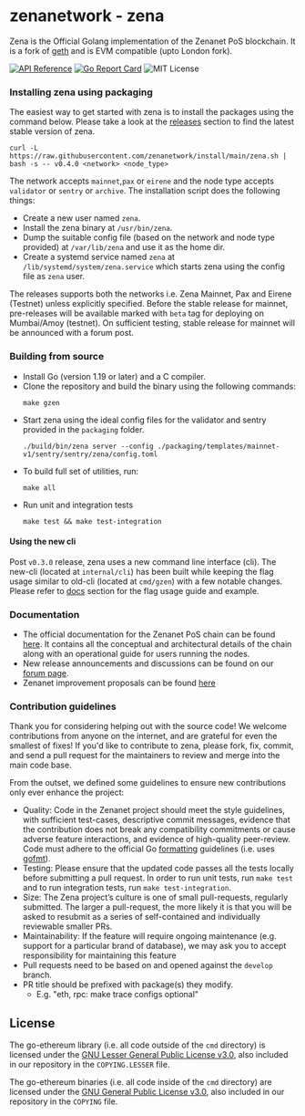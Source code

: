 # zenanetwork - zena

Zena is the Official Golang implementation of the Zenanet PoS blockchain. It is a fork of [geth](https://github.com/ethereum/go-ethereum) and is EVM compatible (upto London fork).

[![API Reference](https://pkg.go.dev/badge/github.com/zenanetwork/go-zenanet)](https://pkg.go.dev/github.com/zenanetwork/go-zenanet)
[![Go Report Card](https://goreportcard.com/badge/github.com/zenanetwork/go-zenanet)](https://goreportcard.com/report/github.com/zenanetwork/go-zenanet)
![MIT License](https://img.shields.io/github/license/zenanetwork/go-zenanet)

### Installing zena using packaging

The easiest way to get started with zena is to install the packages using the command below. Please take a look at the [releases](https://github.com/zenanetwork/zena/releases) section to find the latest stable version of zena.

    curl -L https://raw.githubusercontent.com/zenanetwork/install/main/zena.sh | bash -s -- v0.4.0 <network> <node_type>

The network accepts `mainnet`,`pax` or `eirene` and the node type accepts `validator` or `sentry` or `archive`. The installation script does the following things:

- Create a new user named `zena`.
- Install the zena binary at `/usr/bin/zena`.
- Dump the suitable config file (based on the network and node type provided) at `/var/lib/zena` and use it as the home dir.
- Create a systemd service named `zena` at `/lib/systemd/system/zena.service` which starts zena using the config file as `zena` user.

The releases supports both the networks i.e. Zena Mainnet, Pax and Eirene (Testnet) unless explicitly specified. Before the stable release for mainnet, pre-releases will be available marked with `beta` tag for deploying on Mumbai/Amoy (testnet). On sufficient testing, stable release for mainnet will be announced with a forum post.

### Building from source

- Install Go (version 1.19 or later) and a C compiler.
- Clone the repository and build the binary using the following commands:
  ```shell
  make gzen
  ```
- Start zena using the ideal config files for the validator and sentry provided in the `packaging` folder.
  ```shell
  ./build/bin/zena server --config ./packaging/templates/mainnet-v1/sentry/sentry/zena/config.toml
  ```
- To build full set of utilities, run:
  ```shell
  make all
  ```
- Run unit and integration tests
  ```shell
  make test && make test-integration
  ```

#### Using the new cli

Post `v0.3.0` release, zena uses a new command line interface (cli). The new-cli (located at `internal/cli`) has been built while keeping the flag usage similar to old-cli (located at `cmd/gzen`) with a few notable changes. Please refer to [docs](./docs) section for the flag usage guide and example.

### Documentation

- The official documentation for the Zenanet PoS chain can be found [here](https://wiki.Zenanet.technology/docs/pos/getting-started/). It contains all the conceptual and architectural details of the chain along with an operational guide for users running the nodes.
- New release announcements and discussions can be found on our [forum page](https://forum.Zenanet.technology/).
- Zenanet improvement proposals can be found [here](https://github.com/zenanetwork/Zenanet-Improvement-Proposals/)

### Contribution guidelines

Thank you for considering helping out with the source code! We welcome contributions from anyone on the internet, and are grateful for even the smallest of fixes! If you'd like to contribute to zena, please fork, fix, commit, and send a pull request for the maintainers to review and merge into the main code base.

From the outset, we defined some guidelines to ensure new contributions only ever enhance the project:

- Quality: Code in the Zenanet project should meet the style guidelines, with sufficient test-cases, descriptive commit messages, evidence that the contribution does not break any compatibility commitments or cause adverse feature interactions, and evidence of high-quality peer-review. Code must adhere to the official Go [formatting](https://golang.org/doc/effective_go.html#formatting) guidelines (i.e. uses [gofmt](https://golang.org/cmd/gofmt/)).
- Testing: Please ensure that the updated code passes all the tests locally before submitting a pull request. In order to run unit tests, run `make test` and to run integration tests, run `make test-integration`.
- Size: The Zena project’s culture is one of small pull-requests, regularly submitted. The larger a pull-request, the more likely it is that you will be asked to resubmit as a series of self-contained and individually reviewable smaller PRs.
- Maintainability: If the feature will require ongoing maintenance (e.g. support for a particular brand of database), we may ask you to accept responsibility for maintaining this feature
- Pull requests need to be based on and opened against the `develop` branch.
- PR title should be prefixed with package(s) they modify.
  - E.g. "eth, rpc: make trace configs optional"

## License

The go-ethereum library (i.e. all code outside of the `cmd` directory) is licensed under the
[GNU Lesser General Public License v3.0](https://www.gnu.org/licenses/lgpl-3.0.en.html),
also included in our repository in the `COPYING.LESSER` file.

The go-ethereum binaries (i.e. all code inside of the `cmd` directory) are licensed under the
[GNU General Public License v3.0](https://www.gnu.org/licenses/gpl-3.0.en.html), also
included in our repository in the `COPYING` file.
